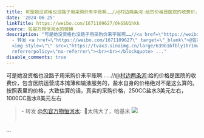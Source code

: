 ```yaml
---
title: 可是她没资格也没路子用采购价来平账啊……//@村边两条河:给的价格是医院的收费价，包含医院运营成本摊薄和输液服务的，盐水自身的价格绝对不是这么算的。按照表...
date: '2024-06-25'
linkTitle: https://weibo.com/1671109627/OkGSU1hkk
source: 包容万物恒河水的微博
description: "可是她没资格也没路子用采购价来平账啊……//<a href=\"https://weibo.com/n/%E6%9D%91%E8%BE%B9%E4%B8%A4%E6%9D%A1%E6%B2%B3\">@村边两条河</a>:给的价格是医院的收费价，包含医院运营成本摊薄和输液服务的，盐水自身的价格绝对不是这么算的。按照表里的价格，大致估算的话，真实的采购价格，250CC盐水3美元左右，1000CC盐水8美元左右<br><blockquote>
  - 转发 <a href=\"https://weibo.com/1671109627\" target=\"_blank\">@包容万物恒河水</a>: \U0001F53B太伟大了，哈基米
  <img style=\"\" src=\"https://tvax3.sinaimg.cn/large/639b1bfbly1hr1mwbno29j20ho0p00yr.jpg\"
  referrerpolicy=\"no-referrer\"><br><br></blockquote> ..."
disable_comments: true
---
```

可是她没资格也没路子用采购价来平账啊……//<a href="https://weibo.com/n/%E6%9D%91%E8%BE%B9%E4%B8%A4%E6%9D%A1%E6%B2%B3">@村边两条河</a>:给的价格是医院的收费价，包含医院运营成本摊薄和输液服务的，盐水自身的价格绝对不是这么算的。按照表里的价格，大致估算的话，真实的采购价格，250CC盐水3美元左右，1000CC盐水8美元左右<br><blockquote> - 转发 <a href="https://weibo.com/1671109627" target="_blank">@包容万物恒河水</a>: 🔻太伟大了，哈基米 <img style="" src="https://tvax3.sinaimg.cn/large/639b1bfbly1hr1mwbno29j20ho0p00yr.jpg" referrerpolicy="no-referrer"><br><br></blockquote> ...